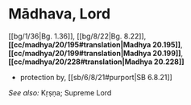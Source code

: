 # Mādhava, Lord

[[bg/1/36|Bg. 1.36]], [[bg/8/22|Bg. 8.22]], **[[cc/madhya/20/195#translation|Madhya 20.195]]**, **[[cc/madhya/20/199#translation|Madhya 20.199]]**, **[[cc/madhya/20/228#translation|Madhya 20.228]]**

* protection by, [[sb/6/8/21#purport|SB 6.8.21]]

*See also:* Kṛṣṇa; Supreme Lord
